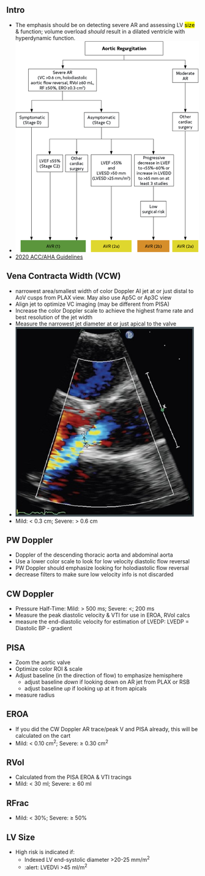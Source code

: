 ## Intro

- The emphasis should be on detecting severe AR and assessing LV <mark>size</mark> & function; volume overload _should_ result in a dilated ventricle with hyperdynamic function.
- ![JACC AR Guideline](./img/AR-JACC-Guideline.jpg)
- [2020 ACC/AHA Guidelines](https://www.jacc.org/doi/10.1016/j.jacc.2020.11.018)

## Vena Contracta Width (VCW)

- narrowest area/smallest width of color Doppler AI jet at or just distal to AoV cusps from PLAX view. May also use Ap5C or Ap3C view
- Align jet to optimize VC imaging (may be different from PISA)
- Increase the color Doppler scale to achieve the highest frame rate and best resolution of the jet width
- Measure the narrowest jet diameter at or just apical to the valve
- ![AR VCW](./img/AR-VCW.jpeg)
- Mild: &lt; 0.3 cm; Severe: &gt; 0.6 cm 

## PW Doppler

- Doppler of the descending thoracic aorta and abdominal aorta
- Use a lower color scale to look for low velocity diastolic flow reversal
- PW Doppler should emphasize looking for holodiastolic flow reversal
- decrease filters to make sure low velocity info is not discarded

## CW Doppler

- Pressure Half-Time: Mild: &gt; 500 ms; Severe: &lt;; 200 ms
- Measure the peak diastolic velocity & VTI for use in EROA, RVol calcs
- measure the end-diastolic velocity for estimation of LVEDP: LVEDP = Diastolic BP - gradient

## PISA

- Zoom the aortic valve
- Optimize color ROI & scale
- Adjust baseline (in the direction of flow) to emphasize hemisphere
  - adjust baseline _down_ if looking down on AR jet from PLAX or RSB
  - adjust baseline _up_ if looking up at it from apicals
- measure radius

## EROA

- If you did the CW Doppler AR trace/peak V and PISA already, this will be calculated on the cart
- Mild: &lt; 0.10 cm<sup>2</sup>; Severe: &geq; 0.30 cm<sup>2</sup>

## RVol

- Calculated from the PISA EROA & VTI tracings
- Mild: &lt; 30 ml; Severe: &geq; 60 ml

## RFrac

- Mild: &lt; 30%; Severe: &geq; 50%

## LV Size

- High risk is indicated if:
  - Indexed LV end-systolic diameter &gt;20-25 mm/m<sup>2</sup> 
  - :alert: LVEDVi &gt;45 ml/m<sup>2</sup> 
